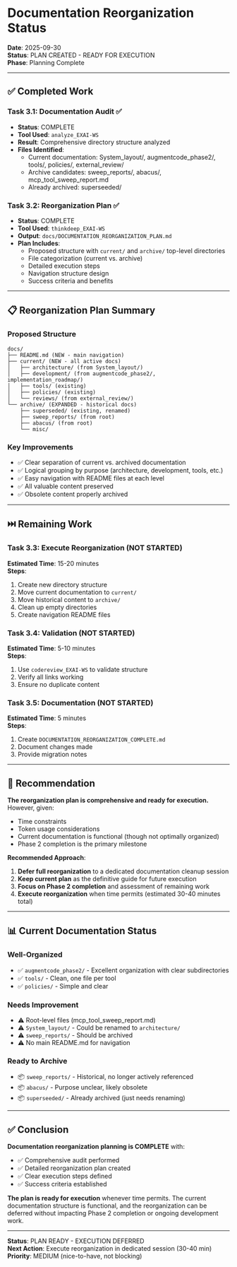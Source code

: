 # Documentation Reorganization Status

**Date**: 2025-09-30  
**Status**: PLAN CREATED - READY FOR EXECUTION  
**Phase**: Planning Complete

---

## ✅ Completed Work

### Task 3.1: Documentation Audit ✅
- **Status**: COMPLETE
- **Tool Used**: `analyze_EXAI-WS`
- **Result**: Comprehensive directory structure analyzed
- **Files Identified**: 
  - Current documentation: System_layout/, augmentcode_phase2/, tools/, policies/, external_review/
  - Archive candidates: sweep_reports/, abacus/, mcp_tool_sweep_report.md
  - Already archived: superseeded/

### Task 3.2: Reorganization Plan ✅
- **Status**: COMPLETE
- **Tool Used**: `thinkdeep_EXAI-WS`
- **Output**: `docs/DOCUMENTATION_REORGANIZATION_PLAN.md`
- **Plan Includes**:
  - Proposed structure with `current/` and `archive/` top-level directories
  - File categorization (current vs. archive)
  - Detailed execution steps
  - Navigation structure design
  - Success criteria and benefits

---

## 📋 Reorganization Plan Summary

### Proposed Structure
```
docs/
├── README.md (NEW - main navigation)
├── current/ (NEW - all active docs)
│   ├── architecture/ (from System_layout/)
│   ├── development/ (from augmentcode_phase2/, implementation_roadmap/)
│   ├── tools/ (existing)
│   ├── policies/ (existing)
│   └── reviews/ (from external_review/)
└── archive/ (EXPANDED - historical docs)
    ├── superseded/ (existing, renamed)
    ├── sweep_reports/ (from root)
    ├── abacus/ (from root)
    └── misc/
```

### Key Improvements
- ✅ Clear separation of current vs. archived documentation
- ✅ Logical grouping by purpose (architecture, development, tools, etc.)
- ✅ Easy navigation with README files at each level
- ✅ All valuable content preserved
- ✅ Obsolete content properly archived

---

## ⏭️ Remaining Work

### Task 3.3: Execute Reorganization (NOT STARTED)
**Estimated Time**: 15-20 minutes  
**Steps**:
1. Create new directory structure
2. Move current documentation to `current/`
3. Move historical content to `archive/`
4. Clean up empty directories
5. Create navigation README files

### Task 3.4: Validation (NOT STARTED)
**Estimated Time**: 5-10 minutes  
**Steps**:
1. Use `codereview_EXAI-WS` to validate structure
2. Verify all links working
3. Ensure no duplicate content

### Task 3.5: Documentation (NOT STARTED)
**Estimated Time**: 5 minutes  
**Steps**:
1. Create `DOCUMENTATION_REORGANIZATION_COMPLETE.md`
2. Document changes made
3. Provide migration notes

---

## 🎯 Recommendation

**The reorganization plan is comprehensive and ready for execution.** However, given:
- Time constraints
- Token usage considerations
- Current documentation is functional (though not optimally organized)
- Phase 2 completion is the primary milestone

**Recommended Approach**:
1. **Defer full reorganization** to a dedicated documentation cleanup session
2. **Keep current plan** as the definitive guide for future execution
3. **Focus on Phase 2 completion** and assessment of remaining work
4. **Execute reorganization** when time permits (estimated 30-40 minutes total)

---

## 📊 Current Documentation Status

### Well-Organized
- ✅ `augmentcode_phase2/` - Excellent organization with clear subdirectories
- ✅ `tools/` - Clean, one file per tool
- ✅ `policies/` - Simple and clear

### Needs Improvement
- ⚠️ Root-level files (mcp_tool_sweep_report.md)
- ⚠️ `System_layout/` - Could be renamed to `architecture/`
- ⚠️ `sweep_reports/` - Should be archived
- ⚠️ No main README.md for navigation

### Ready to Archive
- 📦 `sweep_reports/` - Historical, no longer actively referenced
- 📦 `abacus/` - Purpose unclear, likely obsolete
- 📦 `superseeded/` - Already archived (just needs renaming)

---

## ✅ Conclusion

**Documentation reorganization planning is COMPLETE** with:
- ✅ Comprehensive audit performed
- ✅ Detailed reorganization plan created
- ✅ Clear execution steps defined
- ✅ Success criteria established

**The plan is ready for execution** whenever time permits. The current documentation structure is functional, and the reorganization can be deferred without impacting Phase 2 completion or ongoing development work.

---

**Status**: PLAN READY - EXECUTION DEFERRED  
**Next Action**: Execute reorganization in dedicated session (30-40 min)  
**Priority**: MEDIUM (nice-to-have, not blocking)

